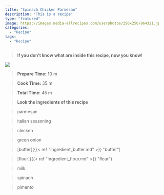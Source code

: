 ```yaml
---
title: "Spinach Chicken Parmesan"
description: "This is a recipe"
type: "featured"
image: https://images.media-allrecipes.com/userphotos/250x250/964321.jpg
categories: 
  - "Recipe"
tags: 
  - "Recipe"
---
```



>**If you don't know what are inside this recipe, now you know!**

![](../images/Recipes-Banner.jpg)
> **Prepare Time:** 10 m


> **Cook Time:** 35 m


> **Total Time:** 45 m

> **Look the ingredients of this recipe**

> parmesan

> italian seasoning

> chicken

> green onion

> [butter]({{< ref "ingredient_butter.md" >}} "butter")

> [flour]({{< ref "ingredient_flour.md" >}} "flour")

> milk

> spinach

> pimento

